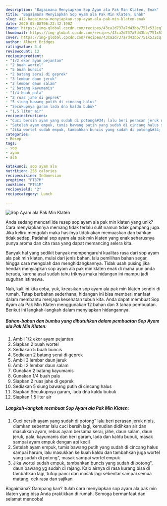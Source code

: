 ```yaml
---
description: "Bagaimana Menyiapkan Sop Ayam ala Pak Min Klaten, Enak"
title: "Bagaimana Menyiapkan Sop Ayam ala Pak Min Klaten, Enak"
slug: 412-bagaimana-menyiapkan-sop-ayam-ala-pak-min-klaten-enak
date: 2020-05-08T06:22:42.190Z
image: https://img-global.cpcdn.com/recipes/43ca2d737a7d43bb/751x532cq70/sop-ayam-ala-pak-min-klaten-foto-resep-utama.jpg
thumbnail: https://img-global.cpcdn.com/recipes/43ca2d737a7d43bb/751x532cq70/sop-ayam-ala-pak-min-klaten-foto-resep-utama.jpg
cover: https://img-global.cpcdn.com/recipes/43ca2d737a7d43bb/751x532cq70/sop-ayam-ala-pak-min-klaten-foto-resep-utama.jpg
author: Albert Bridges
ratingvalue: 3.4
reviewcount: 13
recipeingredient:
- "1/2 ekor ayam pejantan"
- "2 buah wortel"
- "5 buah buncis"
- "2 batang serai di geprek"
- "3 lembar daun jeruk"
- "2 lembar daun salam"
- "2 batang kayumanis"
- "1/4 buah pala"
- "2 ruas jahe di geprek"
- "5 siung bawang putih di cincang halus"
- "Secukupnya garam lada dna kaldu bubuk"
- "1,5 liter air"
recipeinstructions:
- "Cuci bersih ayam yang sudah di potong&#34; lalu beri perasan jeruk nipis, diamkan sebentar lalu cuci bersih lagi, kemudian didihkan air dan masukkan ayam, rebus ayam bersama serai, jahe, daun salam, daun jeruk, pala, kayumanis dan beri garam, lada dan kaldu bubuk, masak sampai ayam empuk dengan api kecil"
- "Setelah ayam empuk, tumis bawang putih yang sudah di cincang halus sampai harum, lalu masukkan ke kuah kaldu dan tambahkan juga wortel yang sudah di potong&#34;, masak sampai wortel empuk"
- "Jika wortel sudah empuk, tambahkan buncis yang sudah di potong&#34;, daun bawang yg sudah di rajang. Kalo airnya di rasa kurang bisa di tambahkan lagi, tutup panci dan masak lagi sebentar sampai semua matang, cek rasa dan sajikan"
categories:
- Resep
tags:
- sop
- ayam
- ala

katakunci: sop ayam ala 
nutrition: 256 calories
recipecuisine: Indonesian
preptime: "PT37M"
cooktime: "PT41M"
recipeyield: "2"
recipecategory: Lunch

---
```



![Sop Ayam ala Pak Min Klaten](https://img-global.cpcdn.com/recipes/43ca2d737a7d43bb/751x532cq70/sop-ayam-ala-pak-min-klaten-foto-resep-utama.jpg)

Anda sedang mencari ide resep sop ayam ala pak min klaten yang unik? Cara menyiapkannya memang tidak terlalu sulit namun tidak gampang juga. Jika keliru mengolah maka hasilnya tidak akan memuaskan dan bahkan tidak sedap. Padahal sop ayam ala pak min klaten yang enak seharusnya punya aroma dan cita rasa yang dapat memancing selera kita.

Banyak hal yang sedikit banyak mempengaruhi kualitas rasa dari sop ayam ala pak min klaten, mulai dari jenis bahan, lalu pemilihan bahan segar, hingga cara mengolah dan menghidangkannya. Tidak usah pusing jika hendak menyiapkan sop ayam ala pak min klaten enak di mana pun anda berada, karena asal sudah tahu triknya maka hidangan ini mampu jadi suguhan istimewa.




Nah, kali ini kita coba, yuk, kreasikan sop ayam ala pak min klaten sendiri di rumah. Tetap berbahan sederhana, hidangan ini bisa memberi manfaat dalam membantu menjaga kesehatan tubuh kita. Anda dapat membuat Sop Ayam ala Pak Min Klaten menggunakan 12 bahan dan 3 tahap pembuatan. Berikut ini langkah-langkah dalam menyiapkan hidangannya.

<!--inarticleads1-->

##### Bahan-bahan dan bumbu yang dibutuhkan dalam pembuatan Sop Ayam ala Pak Min Klaten:

1. Ambil 1/2 ekor ayam pejantan
1. Siapkan 2 buah wortel
1. Sediakan 5 buah buncis
1. Sediakan 2 batang serai di geprek
1. Ambil 3 lembar daun jeruk
1. Ambil 2 lembar daun salam
1. Gunakan 2 batang kayumanis
1. Gunakan 1/4 buah pala
1. Siapkan 2 ruas jahe di geprek
1. Sediakan 5 siung bawang putih di cincang halus
1. Siapkan Secukupnya garam, lada dna kaldu bubuk
1. Siapkan 1,5 liter air




<!--inarticleads2-->

##### Langkah-langkah membuat Sop Ayam ala Pak Min Klaten:

1. Cuci bersih ayam yang sudah di potong&#34; lalu beri perasan jeruk nipis, diamkan sebentar lalu cuci bersih lagi, kemudian didihkan air dan masukkan ayam, rebus ayam bersama serai, jahe, daun salam, daun jeruk, pala, kayumanis dan beri garam, lada dan kaldu bubuk, masak sampai ayam empuk dengan api kecil
1. Setelah ayam empuk, tumis bawang putih yang sudah di cincang halus sampai harum, lalu masukkan ke kuah kaldu dan tambahkan juga wortel yang sudah di potong&#34;, masak sampai wortel empuk
1. Jika wortel sudah empuk, tambahkan buncis yang sudah di potong&#34;, daun bawang yg sudah di rajang. Kalo airnya di rasa kurang bisa di tambahkan lagi, tutup panci dan masak lagi sebentar sampai semua matang, cek rasa dan sajikan




Bagaimana? Gampang kan? Itulah cara menyiapkan sop ayam ala pak min klaten yang bisa Anda praktikkan di rumah. Semoga bermanfaat dan selamat mencoba!
